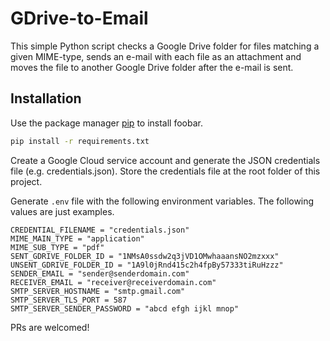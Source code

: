 # GDrive-to-Email

This simple Python script checks a Google Drive folder for files matching a given MIME-type, sends an e-mail with each file as an attachment and moves the file to another Google Drive folder after the e-mail is sent.

## Installation

Use the package manager [pip](https://pip.pypa.io/en/stable/) to install foobar.

```bash
pip install -r requirements.txt
```

Create a Google Cloud service account and generate the JSON credentials file (e.g. credentials.json). Store the credentials file at the root folder of this project.

Generate `.env` file with the following environment variables. The following values are just examples.

```
CREDENTIAL_FILENAME = "credentials.json"
MIME_MAIN_TYPE = "application"
MIME_SUB_TYPE = "pdf"
SENT_GDRIVE_FOLDER_ID = "1NMsA0ssdw2q3jVD1OMwhaaansNO2mzxxx"
UNSENT_GDRIVE_FOLDER_ID = "1A9l0jRnd415c2h4fpBy57333tiRuHzzz"
SENDER_EMAIL = "sender@senderdomain.com"
RECEIVER_EMAIL = "receiver@receiverdomain.com"
SMTP_SERVER_HOSTNAME = "smtp.gmail.com"
SMTP_SERVER_TLS_PORT = 587
SMTP_SERVER_SENDER_PASSWORD = "abcd efgh ijkl mnop"
```

PRs are welcomed!
